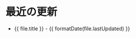 # 最近の更新

<script setup>
import { data as fileUpdates } from './recent-updates-2.data.ts'
import { withBase } from 'vitepress'

function formatDate(dateString) {
  const date = new Date(dateString);
  const year = date.getFullYear();
  const month = ('0' + (date.getMonth() + 1)).slice(-2);
  const day = ('0' + date.getDate()).slice(-2);
  return `${year}/${month}/${day}`;
}
</script>

<ul>
  <li v-for="file in fileUpdates" :key="file.path">
    <a :href="withBase(file.url)">{{ file.title }}</a>
    <Badge v-if="file.status === 'A'" type="tip" text="Added" />
    <Badge v-else-if="file.status === 'D'" type="danger" text="Deleted" />
    - {{ formatDate(file.lastUpdated) }}
  </li>
</ul>